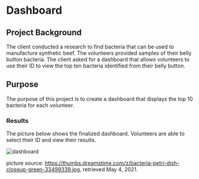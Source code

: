 # Dashboard
## Project Background

The client conducted a research to find bacteria that can be used to manufacture synthetic beef. The volunteers provided samples of their belly button bacteria. The client asked for a dashboard that allows volunteers to use their ID to view the top ten bacteria identified from their belly button.

## Purpose

The purpose of this project is to create a dashboard that displays the top 10 bacteria for each volunteer.

### Results

The picture below shows the finalized dashboard. Volunteers are able to select their ID and view their results.

![dashboard](https://user-images.githubusercontent.com/78306719/117573782-6e322200-b09f-11eb-933e-2f0ca4a9524c.PNG)

picture source:
https://thumbs.dreamstime.com/z/bacteria-petri-dish-closeup-green-33499339.jpg, retrieved May 4, 2021.